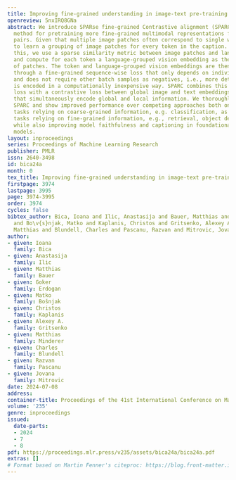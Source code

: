 ```yaml
---
title: Improving fine-grained understanding in image-text pre-training
openreview: 5nxIRQ8GNa
abstract: We introduce SPARse fine-grained Contrastive alignment (SPARC), a simple
  method for pretraining more fine-grained multimodal representations from image-text
  pairs. Given that multiple image patches often correspond to single words, we propose
  to learn a grouping of image patches for every token in the caption. To achieve
  this, we use a sparse similarity metric between image patches and language tokens
  and compute for each token a language-grouped vision embedding as the weighted average
  of patches. The token and language-grouped vision embeddings are then contrasted
  through a fine-grained sequence-wise loss that only depends on individual samples
  and does not require other batch samples as negatives, i.e., more detailed information
  is encoded in a computationally inexpensive way. SPARC combines this fine-grained
  loss with a contrastive loss between global image and text embeddings to learn representations
  that simultaneously encode global and local information. We thoroughly evaluate
  SPARC and show improved performance over competing approaches both on image-level
  tasks relying on coarse-grained information, e.g. classification, as well as region-level
  tasks relying on fine-grained information, e.g., retrieval, object detection, segmentation
  while also improving model faithfulness and captioning in foundational vision-language
  models.
layout: inproceedings
series: Proceedings of Machine Learning Research
publisher: PMLR
issn: 2640-3498
id: bica24a
month: 0
tex_title: Improving fine-grained understanding in image-text pre-training
firstpage: 3974
lastpage: 3995
page: 3974-3995
order: 3974
cycles: false
bibtex_author: Bica, Ioana and Ilic, Anastasija and Bauer, Matthias and Erdogan, Goker
  and Bo\v{s}njak, Matko and Kaplanis, Christos and Gritsenko, Alexey A. and Minderer,
  Matthias and Blundell, Charles and Pascanu, Razvan and Mitrovic, Jovana
author:
- given: Ioana
  family: Bica
- given: Anastasija
  family: Ilic
- given: Matthias
  family: Bauer
- given: Goker
  family: Erdogan
- given: Matko
  family: Bošnjak
- given: Christos
  family: Kaplanis
- given: Alexey A.
  family: Gritsenko
- given: Matthias
  family: Minderer
- given: Charles
  family: Blundell
- given: Razvan
  family: Pascanu
- given: Jovana
  family: Mitrovic
date: 2024-07-08
address:
container-title: Proceedings of the 41st International Conference on Machine Learning
volume: '235'
genre: inproceedings
issued:
  date-parts:
  - 2024
  - 7
  - 8
pdf: https://proceedings.mlr.press/v235/assets/bica24a/bica24a.pdf
extras: []
# Format based on Martin Fenner's citeproc: https://blog.front-matter.io/posts/citeproc-yaml-for-bibliographies/
---
```

